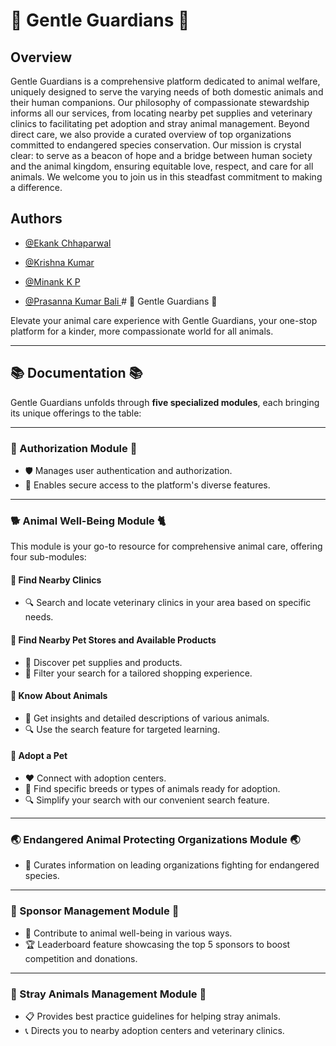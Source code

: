 
# 🐾 Gentle Guardians 🐾

## Overview

Gentle Guardians is a comprehensive platform dedicated to animal welfare, uniquely designed to serve the varying needs of both domestic animals and their human companions. Our philosophy of compassionate stewardship informs all our services, from locating nearby pet supplies and veterinary clinics to facilitating pet adoption and stray animal management. Beyond direct care, we also provide a curated overview of top organizations committed to endangered species conservation. Our mission is crystal clear: to serve as a beacon of hope and a bridge between human society and the animal kingdom, ensuring equitable love, respect, and care for all animals. We welcome you to join us in this steadfast commitment to making a difference.




## Authors

- [@Ekank Chhaparwal](https://github.com/ekankchhaparwal)

- [@Krishna Kumar](https://github.com/krishna-9394)

- [@Minank K P](https://github.com/Minank-KP)

- [@Prasanna Kumar Bali ](https://github.com/prasannakumarbali)# 🐾 Gentle Guardians 🐾

Elevate your animal care experience with Gentle Guardians, your one-stop platform for a kinder, more compassionate world for all animals.

---

## 📚 Documentation 📚

Gentle Guardians unfolds through **five specialized modules**, each bringing its unique offerings to the table:

---

### 🔐 Authorization Module 🔐

- 🛡 Manages user authentication and authorization.
- 🎯 Enables secure access to the platform's diverse features.

---

### 🐕 Animal Well-Being Module 🐈

This module is your go-to resource for comprehensive animal care, offering four sub-modules:

#### 🏥 Find Nearby Clinics

- 🔍 Search and locate veterinary clinics in your area based on specific needs.

#### 🛒 Find Nearby Pet Stores and Available Products

- 🎁 Discover pet supplies and products.
- 🧐 Filter your search for a tailored shopping experience.

#### 📘 Know About Animals

- 🐾 Get insights and detailed descriptions of various animals.
- 🔍 Use the search feature for targeted learning.

#### 🏡 Adopt a Pet

- ❤️ Connect with adoption centers.
- 🐶 Find specific breeds or types of animals ready for adoption.
- 🔍 Simplify your search with our convenient search feature.

---

### 🌏 Endangered Animal Protecting Organizations Module 🌏

- 🦏 Curates information on leading organizations fighting for endangered species.

---

### 💸 Sponsor Management Module 💸

- 🥇 Contribute to animal well-being in various ways.
- 🏆 Leaderboard feature showcasing the top 5 sponsors to boost competition and donations.

---

### 🐾 Stray Animals Management Module 🐾

- 📋 Provides best practice guidelines for helping stray animals.
- 📞 Directs you to nearby adoption centers and veterinary clinics.

